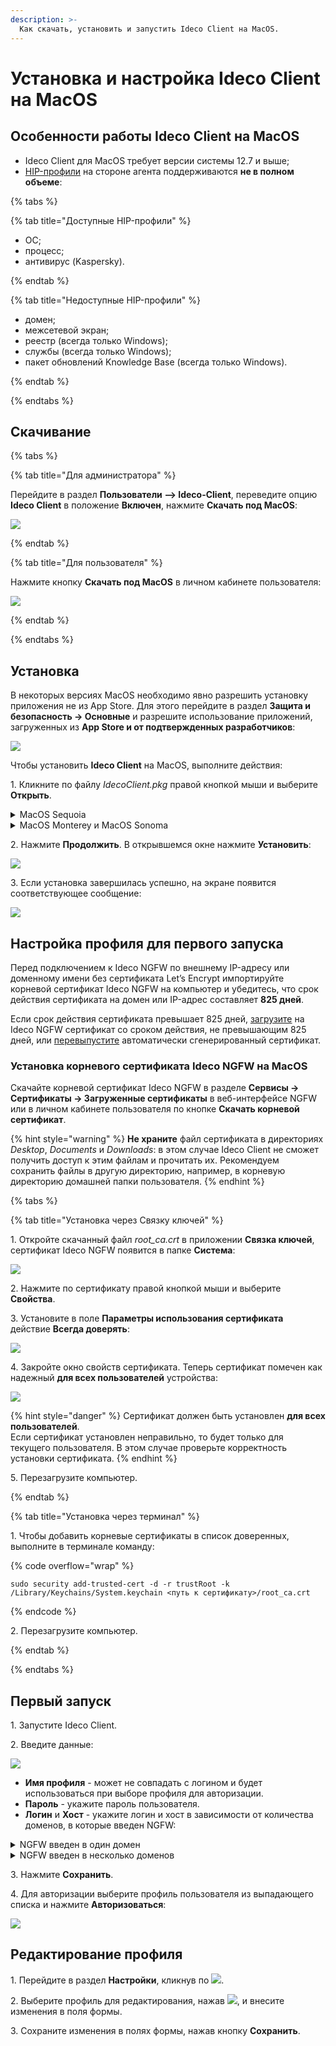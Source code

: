 ```yaml
---
description: >-
  Как скачать, установить и запустить Ideco Client на MacOS.
---
```


# Установка и настройка Ideco Client на MacOS

## Особенности работы Ideco Client на MacOS

* Ideco Client для MacOS требует версии системы 12.7 и выше;
* [HIP-профили](/settings/users/hip-profiles.md) на стороне агента поддерживаются **не в полном объеме**:

{% tabs %}

{% tab title="Доступные HIP-профили" %}

* ОС;
* процесс;
* антивирус (Kaspersky).

{% endtab %}

{% tab title="Недоступные HIP-профили" %}

* домен;
* межсетевой экран;
* реестр (всегда только Windows);
* службы (всегда только Windows);
* пакет обновлений Knowledge Base (всегда только Windows).

{% endtab %}

{% endtabs %}

## Скачивание

{% tabs %}

{% tab title="Для администратора" %}

Перейдите в раздел **Пользователи –> Ideco-Client**, переведите опцию **Ideco Client** в положение **Включен**, нажмите **Скачать под MacOS**:

![](/.gitbook/assets/ideco-client5.png)

{% endtab %}

{% tab title="Для пользователя" %}

Нажмите кнопку **Скачать под MacOS** в личном кабинете пользователя:

![](/.gitbook/assets/ideco-client7.png)

{% endtab %}

{% endtabs %}

## Установка

В некоторых версиях MacOS необходимо явно разрешить установку приложения не из App Store. Для этого перейдите в раздел **Защита и безопасность -> Основные** и разрешите использование приложений, загруженных из **App Store и от подтвержденных разработчиков**:

![](/.gitbook/assets/ideco-client-macos12.png)

Чтобы установить **Ideco Client** на MacOS, выполните действия:

1\. Кликните по файлу *IdecoClient.pkg* правой кнопкой мыши и выберите **Открыть**. 

<details>
<summary>MacOS Sequoia</summary>

1\. При открытии файла *IdecoClient.pkg* система сообщит о потенциальной опасности приложения. Нажмите **Готово**:

![](/.gitbook/assets/ideco-client-macos13.png)

2\. Перейдите в раздел **Конфиденциальность и безопасность** и нажмите **Все равно открыть** рядом с именем файла:

![](/.gitbook/assets/ideco-client-macos14.png)

</details>

<details>
<summary>MacOS Monterey и MacOS Sonoma</summary>

При открытии файла *IdecoClient.pkg* система выдаст предупреждение. Подтвердите действие:

![](/.gitbook/assets/ideco-client-macos1.png)

</details>

2\. Нажмите **Продолжить**. В открывшемся окне нажмите **Установить**:

![](/.gitbook/assets/ideco-client-macos3.png)

3\. Если установка завершилась успешно, на экране появится соответствующее сообщение:

![](/.gitbook/assets/ideco-client-macos4.png)

## Настройка профиля для первого запуска

Перед подключением к Ideco NGFW по внешнему IP-адресу или доменному имени без сертификата Let’s Encrypt импортируйте корневой сертификат Ideco NGFW на компьютер и убедитесь, что срок действия сертификата на домен или IP-адрес составляет **825 дней**.

Если срок действия сертификата превышает 825 дней, [загрузите](/settings/services/certificates/upload-ssl-certificate-to-server.md) на Ideco NGFW сертификат со сроком действия, не превышающим 825 дней, или [перевыпустите](/settings/services/certificates/README.md#процесс-перевыпуска-сертификата) автоматически сгенерированный сертификат.

### Установка корневого сертификата Ideco NGFW на MacOS

Скачайте корневой сертификат Ideco NGFW в разделе **Сервисы -> Сертификаты -> Загруженные сертификаты** в веб-интерфейсе NGFW или в личном кабинете пользователя по кнопке **Скачать корневой сертификат**. 

{% hint style="warning" %}
**Не храните** файл сертификата в директориях *Desktop*, *Documents* и *Downloads*: в этом случае Ideco Client не сможет получить доступ к этим файлам и прочитать их. Рекомендуем сохранить файлы в другую директорию, например, в корневую директорию домашней папки пользователя.
{% endhint %}

{% tabs %}

{% tab title="Установка через Связку ключей" %}

1\. Откройте скачанный файл *root_ca.crt* в приложении **Связка ключей**, сертификат Ideco NGFW появится в папке **Система**:

![](/.gitbook/assets/ideco-client-macos10.png)

2\. Нажмите по сертификату правой кнопкой мыши и выберите **Свойства**.

3\. Установите в поле **Параметры использования сертификата** действие **Всегда доверять**:

![](/.gitbook/assets/ideco-client-macos9.png)

4\. Закройте окно свойств сертификата. Теперь сертификат помечен как надежный **для всех пользователей** устройства:

![](/.gitbook/assets/ideco-client-macos8.png)

{% hint style="danger" %}
Cертификат должен быть установлен **для всех пользователей**.\
Если сертификат установлен неправильно, то будет только для текущего пользователя. В этом случае проверьте корректность установки сертификата.
{% endhint %}

5\. Перезагрузите компьютер.

{% endtab %}

{% tab title="Установка через терминал" %}

1\. Чтобы добавить корневые сертификаты в список доверенных, выполните в терминале команду:

{% code overflow="wrap" %}
```
sudo security add-trusted-cert -d -r trustRoot -k /Library/Keychains/System.keychain <путь к сертификату>/root_ca.crt
```
{% endcode %}

2\. Перезагрузите компьютер.

{% endtab %}

{% endtabs %}



## Первый запуск

1\. Запустите Ideco Client.

2\. Введите данные:

![](/.gitbook/assets/ideco-client-macos11.png)

* **Имя профиля** - может не совпадать с логином и будет использоваться при выборе профиля для авторизации.
* **Пароль** - укажите пароль пользователя.
* **Логин** и **Хост** - укажите логин и хост в зависимости от количества доменов, в которые введен NGFW:

<details>
<summary>NGFW введен в один домен</summary>

Введите **логин** в домене, в качестве **хоста** укажите домен или IP-адрес:

![](/.gitbook/assets/ideco-client-macos6.png)

</details>

<details>
<summary>NGFW введен в несколько доменов</summary>

Введите **логин** в формате **имя_домена/имя_пользователя**, в качестве **хоста** укажите **IP NGFW**:

![](/.gitbook/assets/ideco-client-macos7.png)

</details>

3\. Нажмите **Сохранить**.

4\. Для авторизации выберите профиль пользователя из выпадающего списка и нажмите **Авторизоваться**:

![](/.gitbook/assets/ideco-client-macos5.png)

## Редактирование профиля

1\. Перейдите в раздел **Настройки**, кликнув по ![](/.gitbook/assets/icon-gear2.png).

2\. Выберите профиль для редактирования, нажав ![](/.gitbook/assets/icon-edit.png), и внесите изменения в поля формы.

3\. Сохраните изменения в полях формы, нажав кнопку **Сохранить**.